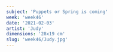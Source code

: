 ```yaml
---
subject: 'Puppets or Spring is coming'
week: 'week46'
date: '2021-02-03'
artist: 'Judy'
dimensions: '28x19 cm'
slug: 'week46/Judy.jpg'
---
```

